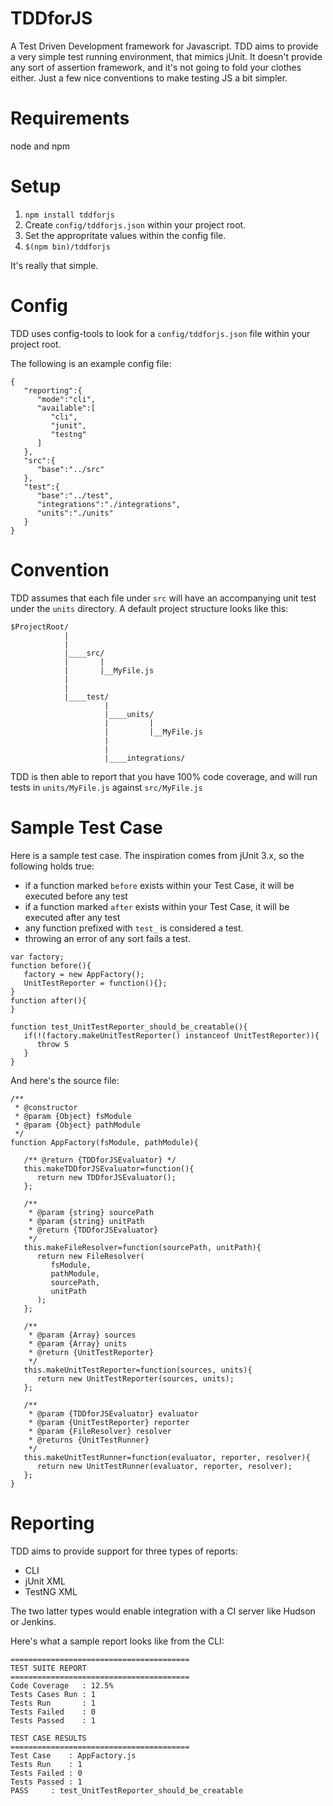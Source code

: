 TDDforJS
========

A Test Driven Development framework for Javascript.  TDD aims to provide a very
simple test running environment, that mimics jUnit.  It doesn't provide any sort
of assertion framework, and it's not going to fold your clothes either.  Just a
few nice conventions to make testing JS a bit simpler.

Requirements
========
node and npm

Setup
========
1. `npm install tddforjs`
2. Create `config/tddforjs.json` within your project root.
3. Set the appropritate values within the config file.
4. `$(npm bin)/tddforjs`

It's really that simple.

Config
========
TDD uses config-tools to look for a `config/tddforjs.json` file within your project root.

The following is an example config file:
`````
{
   "reporting":{
      "mode":"cli",
      "available":[
         "cli",
         "junit",
         "testng"
      ]
   },
   "src":{
      "base":"../src"
   },
   "test":{
      "base":"../test",
      "integrations":"./integrations",
      "units":"./units"
   }
}

`````
Convention
=========
TDD assumes that each file under `src` will have an accompanying unit test under the `units` directory.
A default project structure looks like this:
``````
$ProjectRoot/
            |
            |
            |____src/
            |       |
            |       |__MyFile.js
            |
            |
            |____test/
                     |
                     |____units/
                     |         |
                     |         |__MyFile.js
                     |
                     |
                     |____integrations/
```````
TDD is then able to report that you have 100% code coverage, and will run tests in `units/MyFile.js` against `src/MyFile.js`

Sample Test Case
========
Here is a sample test case.  The inspiration comes from jUnit 3.x, so the following holds true:
* if a function marked `before` exists within your Test Case, it will be executed before any test
* if a function marked `after` exists within your Test Case, it will be executed after any test
* any function prefixed with `test_` is considered a test.
* throwing an error of any sort fails a test.

``````
var factory;
function before(){
   factory = new AppFactory();
   UnitTestReporter = function(){};
}
function after(){
}

function test_UnitTestReporter_should_be_creatable(){
   if(!(factory.makeUnitTestReporter() instanceof UnitTestReporter)){
      throw 5
   }
}
``````
And here's the source file:
``````
/**
 * @constructor
 * @param {Object} fsModule
 * @param {Object} pathModule
 */
function AppFactory(fsModule, pathModule){

   /** @return {TDDforJSEvaluator} */
   this.makeTDDforJSEvaluator=function(){
      return new TDDforJSEvaluator();
   };

   /**
    * @param {string} sourcePath
    * @param {string} unitPath
    * @return {TDDforJSEvaluator}
    */
   this.makeFileResolver=function(sourcePath, unitPath){
      return new FileResolver(
         fsModule,
         pathModule,
         sourcePath,
         unitPath
      );
   };

   /**
    * @param {Array} sources
    * @param {Array} units
    * @return {UnitTestReporter}
    */
   this.makeUnitTestReporter=function(sources, units){
      return new UnitTestReporter(sources, units);
   };

   /**
    * @param {TDDforJSEvaluator} evaluator
    * @param {UnitTestReporter} reporter
    * @param {FileResolver} resolver
    * @returns {UnitTestRunner}
    */
   this.makeUnitTestRunner=function(evaluator, reporter, resolver){
      return new UnitTestRunner(evaluator, reporter, resolver);
   };
}
``````
Reporting
========
TDD aims to provide support for three types of reports:

* CLI
* jUnit XML
* TestNG XML

The two latter types would enable integration with a CI server like Hudson or Jenkins.

Here's what a sample report looks like from the CLI:
``````
========================================
TEST SUITE REPORT
========================================
Code Coverage   : 12.5%
Tests Cases Run : 1
Tests Run       : 1
Tests Failed    : 0
Tests Passed    : 1

TEST CASE RESULTS
========================================
Test Case    : AppFactory.js
Tests Run    : 1
Tests Failed : 0
Tests Passed : 1
PASS     : test_UnitTestReporter_should_be_creatable

``````
